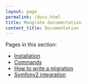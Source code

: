 ```yaml
---
layout: page
permalink: /docs.html
title: Mongrate documentation
content_title: Documentation
---
```


Pages in this section:

* [Installation](/docs/installation)
* [Commands](/docs/commands)
* [How to write a migration](/docs/writing-migrations)
* [Symfony2 integration](/docs/symfony)
